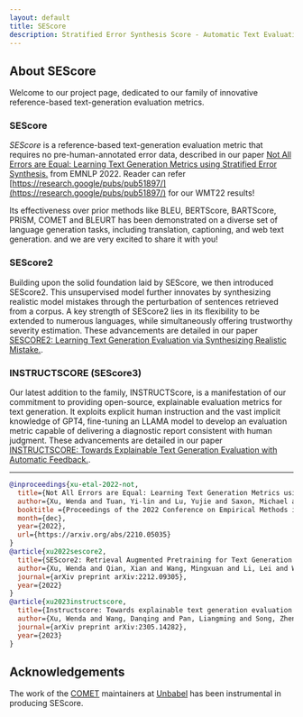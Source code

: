 ```yaml
---
layout: default
title: SEScore
description: Stratified Error Synthesis Score - Automatic Text Evaluation Metrics -
---
```



## About SEScore

Welcome to our project page, dedicated to our family of innovative reference-based text-generation evaluation metrics. 

### SEScore
*SEScore* is a reference-based text-generation evaluation metric that requires no pre-human-annotated error data, described in our paper [Not All Errors are Equal: Learning Text Generation Metrics using Stratified Error Synthesis.](https://arxiv.org/abs/2210.05035) from EMNLP 2022. Reader can refer [https://research.google/pubs/pub51897/](https://research.google/pubs/pub51897/) for our WMT22 results!

Its effectiveness over prior methods like BLEU, BERTScore, BARTScore, PRISM, COMET and BLEURT has been demonstrated on a diverse set of language generation tasks, including translation, captioning, and web text generation. and we are very excited to share it with you!

### SEScore2
Building upon the solid foundation laid by SEScore, we then introduced SEScore2. This unsupervised model further innovates by synthesizing realistic model mistakes through the perturbation of sentences retrieved from a corpus. A key strength of SEScore2 lies in its flexibility to be extended to numerous languages, while simultaneously offering trustworthy severity estimation. These advancements are detailed in our paper [SESCORE2: Learning Text Generation Evaluation via Synthesizing Realistic Mistake.](https://arxiv.org/abs/2212.09305).


### INSTRUCTSCORE (SEScore3)
Our latest addition to the family, INSTRUCTScore, is a manifestation of our commitment to providing open-source, explainable evaluation metrics for text generation. It exploits explicit human instruction and the vast implicit knowledge of GPT4, fine-tuning an LLAMA model to develop an evaluation metric capable of delivering a diagnostic report consistent with human judgment. These advancements are detailed in our paper [INSTRUCTSCORE: Towards Explainable Text Generation Evaluation with Automatic Feedback.](https://arxiv.org/pdf/2305.14282.pdf).

* * *

```bibtex
@inproceedings{xu-etal-2022-not,
  title={Not All Errors are Equal: Learning Text Generation Metrics using Stratified Error Synthesis},
  author={Xu, Wenda and Tuan, Yi-lin and Lu, Yujie and Saxon, Michael and Li, Lei and Wang, William Yang},
  booktitle ={Proceedings of the 2022 Conference on Empirical Methods in Natural Language Processing},
  month={dec},
  year={2022},
  url={https://arxiv.org/abs/2210.05035}
}
@article{xu2022sescore2,
  title={SEScore2: Retrieval Augmented Pretraining for Text Generation Evaluation},
  author={Xu, Wenda and Qian, Xian and Wang, Mingxuan and Li, Lei and Wang, William Yang},
  journal={arXiv preprint arXiv:2212.09305},
  year={2022}
}
@article{xu2023instructscore,
  title={Instructscore: Towards explainable text generation evaluation with automatic feedback},
  author={Xu, Wenda and Wang, Danqing and Pan, Liangming and Song, Zhenqiao and Freitag, Markus and Wang, William Yang and Li, Lei},
  journal={arXiv preprint arXiv:2305.14282},
  year={2023}
}
```

## Acknowledgements

The work of the [COMET](https://github.com/Unbabel/COMET) maintainers at [Unbabel](https://duckduckgo.com/?t=ffab&q=unbabel&ia=web) has been instrumental in producing SEScore.

